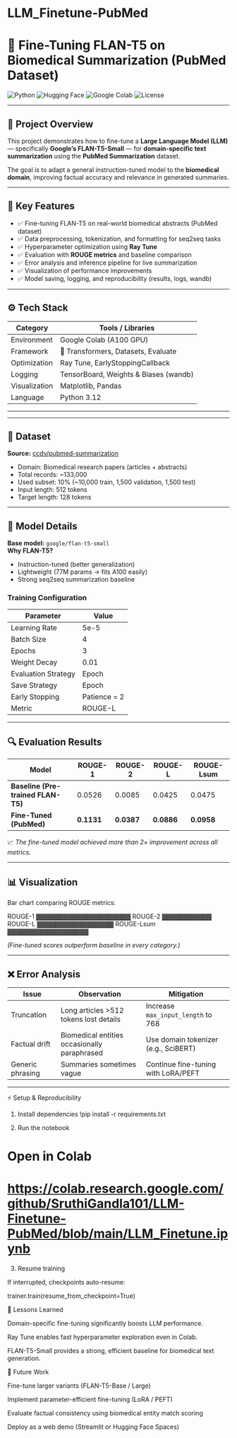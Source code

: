 # LLM_Finetune-PubMed

# 🧠 Fine-Tuning FLAN-T5 on Biomedical Summarization (PubMed Dataset)

![Python](https://img.shields.io/badge/Python-3.12-blue?logo=python)
![Hugging Face](https://img.shields.io/badge/Transformers-🤗-yellow)
![Google Colab](https://img.shields.io/badge/Google%20Colab-A100%20GPU-orange?logo=googlecolab)
![License](https://img.shields.io/badge/License-MIT-green)

---

## 📘 Project Overview
This project demonstrates how to fine-tune a **Large Language Model (LLM)** — specifically **Google’s FLAN-T5-Small** — for **domain-specific text summarization** using the **PubMed Summarization** dataset.

The goal is to adapt a general instruction-tuned model to the **biomedical domain**, improving factual accuracy and relevance in generated summaries.

---

## 🧩 Key Features
- ✅ Fine-tuning FLAN-T5 on real-world biomedical abstracts (PubMed dataset)
- ✅ Data preprocessing, tokenization, and formatting for seq2seq tasks
- ✅ Hyperparameter optimization using **Ray Tune**
- ✅ Evaluation with **ROUGE metrics** and baseline comparison
- ✅ Error analysis and inference pipeline for live summarization
- ✅ Visualization of performance improvements
- ✅ Model saving, logging, and reproducibility (results, logs, wandb)

---

## ⚙️ Tech Stack
| Category | Tools / Libraries |
|-----------|------------------|
| Environment | Google Colab (A100 GPU) |
| Framework | 🤗 Transformers, Datasets, Evaluate |
| Optimization | Ray Tune, EarlyStoppingCallback |
| Logging | TensorBoard, Weights & Biases (wandb) |
| Visualization | Matplotlib, Pandas |
| Language | Python 3.12 |

---


---

## 🧮 Dataset
**Source:** [ccdv/pubmed-summarization](https://huggingface.co/datasets/ccdv/pubmed-summarization)  
- Domain: Biomedical research papers (articles + abstracts)  
- Total records: ~133,000  
- Used subset: 10% (~10,000 train, 1,500 validation, 1,500 test)  
- Input length: 512 tokens  
- Target length: 128 tokens  

---

## 🧠 Model Details
**Base model:** `google/flan-t5-small`  
**Why FLAN-T5?**
- Instruction-tuned (better generalization)  
- Lightweight (77M params → fits A100 easily)  
- Strong seq2seq summarization baseline  

### Training Configuration
| Parameter | Value |
|------------|--------|
| Learning Rate | 5e-5 |
| Batch Size | 4 |
| Epochs | 3 |
| Weight Decay | 0.01 |
| Evaluation Strategy | Epoch |
| Save Strategy | Epoch |
| Early Stopping | Patience = 2 |
| Metric | ROUGE-L |

---

## 🔍 Evaluation Results

| Model | ROUGE-1 | ROUGE-2 | ROUGE-L | ROUGE-Lsum |
|--------|----------|----------|-----------|-------------|
| **Baseline (Pre-trained FLAN-T5)** | 0.0526 | 0.0085 | 0.0425 | 0.0475 |
| **Fine-Tuned (PubMed)** | **0.1131** | **0.0387** | **0.0886** | **0.0958** |

📈 *The fine-tuned model achieved more than 2× improvement across all metrics.*

---

## 📊 Visualization
Bar chart comparing ROUGE metrics:

ROUGE-1 ▓▓▓▓▓▓▓▓▓▓▓▓▓▓▓▓▓▓▓▓▓
ROUGE-2 ▓▓▓▓▓▓▓▓▓▓▓
ROUGE-L ▓▓▓▓▓▓▓▓▓▓▓▓▓▓▓▓▓
ROUGE-Lsum ▓▓▓▓▓▓▓▓▓▓▓▓▓▓▓▓▓▓


*(Fine-tuned scores outperform baseline in every category.)*

---

## ❌ Error Analysis

| Issue | Observation | Mitigation |
|--------|--------------|-------------|
| Truncation | Long articles >512 tokens lost details | Increase `max_input_length` to 768 |
| Factual drift | Biomedical entities occasionally paraphrased | Use domain tokenizer (e.g., SciBERT) |
| Generic phrasing | Summaries sometimes vague | Continue fine-tuning with LoRA/PEFT |

---

⚡ Setup & Reproducibility
1. Install dependencies
!pip install -r requirements.txt

2. Run the notebook
# Open in Colab
# https://colab.research.google.com/github/SruthiGandla101/LLM-Finetune-PubMed/blob/main/LLM_Finetune.ipynb

3. Resume training

If interrupted, checkpoints auto-resume:

trainer.train(resume_from_checkpoint=True)

🧩 Lessons Learned

Domain-specific fine-tuning significantly boosts LLM performance.

Ray Tune enables fast hyperparameter exploration even in Colab.

FLAN-T5-Small provides a strong, efficient baseline for biomedical text generation.

🚧 Future Work

Fine-tune larger variants (FLAN-T5-Base / Large)

Implement parameter-efficient fine-tuning (LoRA / PEFT)

Evaluate factual consistency using biomedical entity match scoring

Deploy as a web demo (Streamlit or Hugging Face Spaces)
